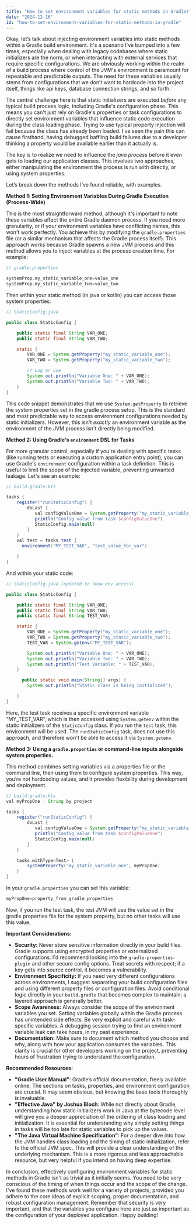 ```yaml
---
title: "How to set environment variables for static methods in Gradle?"
date: "2024-12-16"
id: "how-to-set-environment-variables-for-static-methods-in-gradle"
---
```


Okay, let’s talk about injecting environment variables into static methods within a Gradle build environment. It's a scenario I've bumped into a few times, especially when dealing with legacy codebases where static initializers are the norm, or when interacting with external services that require specific configurations. We are obviously working within the realm of a build process where control of the JVM's environment is paramount for repeatable and predictable outputs. The need for these variables usually stems from configurations that we don’t want to hardcode into the project itself, things like api keys, database connection strings, and so forth.

The central challenge here is that static initializers are executed *before* any typical build process logic, including Gradle's configuration phase. This means you can't just rely on Gradle's properties or task configurations to directly set environment variables that influence static code execution during the class loading phase. Trying to use typical property injection will fail because the class has already been loaded. I’ve seen the pain this can cause firsthand, having debugged baffling build failures due to a developer thinking a property would be available earlier than it actually is.

The key is to realize we need to influence the *java process* before it even gets to loading our application classes. This involves two approaches, either manipulating the environment the process is run with directly, or using system properties.

Let’s break down the methods I’ve found reliable, with examples.

**Method 1: Setting Environment Variables During Gradle Execution (Process-Wide)**

This is the most straightforward method, although it's important to note these variables affect the entire Gradle daemon process. If you need more granularity, or if your environment variables have conflicting names, this won't work perfectly. You achieve this by modifying the `gradle.properties` file (or a similar mechanism that affects the Gradle process itself). This approach works because Gradle spawns a new JVM process and this method allows you to inject variables at the process creation time. For example:

```gradle
// gradle.properties

systemProp.my_static_variable_one=value_one
systemProp.my_static_variable_two=value_two
```

Then within your static method (in java or kotlin) you can access those system properties:

```java
// StaticConfig.java

public class StaticConfig {

    public static final String VAR_ONE;
    public static final String VAR_TWO;

    static {
        VAR_ONE = System.getProperty("my_static_variable_one");
        VAR_TWO = System.getProperty("my_static_variable_two");

        // Log or use
        System.out.println("Variable One: " + VAR_ONE);
        System.out.println("Variable Two: " + VAR_TWO);
    }
}
```

This code snippet demonstrates that we use `System.getProperty` to retrieve the system properties set in the gradle process setup. This is the standard and most predictable way to access environment configurations needed by static initializers. However, this isn't *exactly* an environment variable as the environment of the JVM process isn't directly being modified.

**Method 2: Using Gradle's `environment` DSL for Tasks**

For more granular control, especially if you're dealing with specific tasks (like running tests or executing a custom application entry point), you can use Gradle's `environment` configuration within a task definition. This is useful to limit the scope of the injected variable, preventing unwanted leakage. Let's see an example:

```gradle
// build.gradle.kts

tasks {
    register("runStaticConfig") {
        doLast {
           val configValueOne = System.getProperty("my_static_variable_one")
           println("Config value from task $configValueOne")
           StaticConfig.main(null)
        }
    }
    val test = tasks.test {
      environment("MY_TEST_VAR", "test_value_for_var")

    }
}
```

And within your static code:
```java
// StaticConfig.java (updated to show env access)

public class StaticConfig {

    public static final String VAR_ONE;
    public static final String VAR_TWO;
    public static final String TEST_VAR;

    static {
        VAR_ONE = System.getProperty("my_static_variable_one");
        VAR_TWO = System.getProperty("my_static_variable_two");
        TEST_VAR = System.getenv("MY_TEST_VAR");

        System.out.println("Variable One: " + VAR_ONE);
        System.out.println("Variable Two: " + VAR_TWO);
        System.out.println("Test Variable: " + TEST_VAR);
    }

      public static void main(String[] args) {
        System.out.println("Static class is being initialized");

    }
}
```
Here, the test task receives a specific environment variable “MY_TEST_VAR”, which is then accessed using `System.getenv` within the static initializers of the `StaticConfig` class. If you run the `test` task, this environment will be used. The `runStaticConfig` task, does not use this approach, and therefore won't be able to access it via `System.getenv`.

**Method 3: Using a `gradle.properties` or command-line inputs alongside system properties.**

This method combines setting variables via a properties file or the command line, then using them to configure system properties. This way, you’re not hardcoding values, and it provides flexibility during development and deployment.

```gradle
// build.gradle.kts
val myPropOne : String by project

tasks {
    register("runStaticConfig") {
        doLast {
           val configValueOne = System.getProperty("my_static_variable_one")
           println("Config value from task $configValueOne")
           StaticConfig.main(null)
        }
    }

    tasks.withType<Test> {
        systemProperty("my_static_variable_one", myPropOne)
    }
}
```
In your `gradle.properties` you can set this variable:
```gradle
myPropOne=property_from_gradle_properties
```

Now, if you run the test task, the test JVM will use the value set in the gradle properties file for the system property, but no other tasks will use this value.

**Important Considerations:**

*   **Security:** Never store sensitive information directly in your build files. Gradle supports using encrypted properties or externalized configurations. I'd recommend looking into the `gradle-properties-plugin` and other secure config options. Treat secrets with respect; if a key gets into source control, it becomes a vulnerability.
*   **Environment Specificity:** If you need very different configurations across environments, I suggest separating your build configuration files and using different property files or configuration files. Avoid conditional logic directly in your `build.gradle` that becomes complex to maintain; a layered approach is generally better.
*   **Scope Awareness:** Always consider the scope of the environment variables you set. Setting variables globally within the Gradle process has unintended side effects. Be very explicit and careful with task-specific variables. A debugging session trying to find an environment variable leak can take hours, in my past experience.
*   **Documentation:** Make sure to document which method you choose and why, along with how your application consumes the variables. This clarity is crucial for other developers working on the project, preventing hours of frustration trying to understand the configuration.

**Recommended Resources:**

*   **"Gradle User Manual"**: Gradle’s official documentation, freely available online. The sections on tasks, properties, and environment configuration are crucial. It may seem obvious, but knowing the base tools thoroughly is invaluable.
*   **"Effective Java" by Joshua Bloch**: While not directly about Gradle, understanding how static initializers work in Java at the bytecode level will give you a deeper appreciation of the ordering of class loading and initialization. It is essential for understanding why simply setting things in tasks will be too late for static variables to pick up the values.
*  **"The Java Virtual Machine Specification"**: For a deeper dive into how the JVM handles class loading and the timing of static initialization, refer to the official JVM spec. This will provide a clear understanding of the underlying mechanism. This is a more rigorous and less approachable resource, but very helpful if you intend on having deep expertise.

In conclusion, effectively configuring environment variables for static methods in Gradle isn't as trivial as it initially seems. You need to be very conscious of the timing of when things occur and the scope of the change. I've found these methods work well for a variety of projects, provided you adhere to the core ideas of explicit scoping, proper documentation, and robust configuration management. Remember that security is very important, and that the variables you configure here are just as important as the configuration of your deployed application. Happy building!
